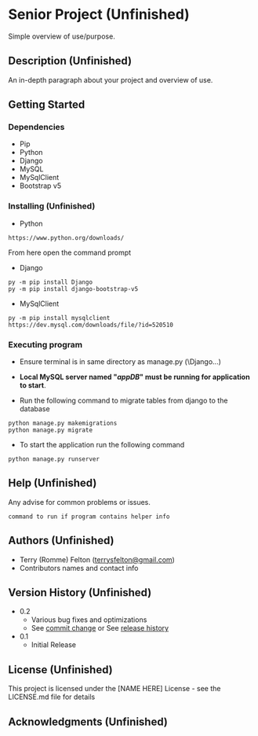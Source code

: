 # Senior Project (Unfinished)

Simple overview of use/purpose.

## Description (Unfinished)

An in-depth paragraph about your project and overview of use.

## Getting Started

### Dependencies

- Pip
- Python
- Django
- MySQL
- MySqlClient
- Bootstrap v5

### Installing (Unfinished)

* Python

```
https://www.python.org/downloads/
```

From here open the command prompt

* Django

```
py -m pip install Django
py -m pip install django-bootstrap-v5
```

* MySqlClient

```
py -m pip install mysqlclient
https://dev.mysql.com/downloads/file/?id=520510
```

### Executing program

* Ensure terminal is in same directory as manage.py (\Django\...)

* <b>Local MySQL server named "<i>appDB</i>" must be running for application to start</b>.

* Run the following command to migrate tables from django to the database

```
python manage.py makemigrations
python manage.py migrate
```

* To start the application run the following command

```
python manage.py runserver
```

## Help (Unfinished)

Any advise for common problems or issues.

```
command to run if program contains helper info
```

## Authors (Unfinished)

- Terry (Romme) Felton (terrysfelton@gmail.com)
- Contributors names and contact info

## Version History (Unfinished)

* 0.2
    * Various bug fixes and optimizations
    * See [commit change]() or See [release history]()
* 0.1
    * Initial Release

## License (Unfinished)

This project is licensed under the [NAME HERE] License - see the LICENSE.md file for details

## Acknowledgments (Unfinished)
